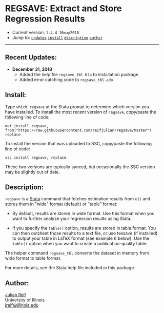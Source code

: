 # REGSAVE: Extract and Store Regression Results

- Current version: `1.4.4 16may2018`
- Jump to: [`updates`](#recent-updates) [`install`](#install) [`description`](#description) [`author`](#author)

-----------

## Recent Updates:

* **December 31, 2018**
  - Added the help file `regsave_tbl.hlp` to installation package
  - Added error catching code to `regsave_tbl.ado`

## Install:

Type `which regsave` at the Stata prompt to determine which version you have installed. To install the most recent version of `regsave`, copy/paste the following line of code:

```
net install regsave, from("https://raw.githubusercontent.com/reifjulian/regsave/master") replace
```

To install the version that was uploaded to SSC, copy/paste the following line of code:
```
ssc install regsave, replace
```

These two versions are typically synced, but occasionally the SSC version may be slightly out of date.

## Description: 

`regsave` is a [Stata](http://www.stata.com) command that fetches estimation results from `e()` and stores them in "wide" format (default) or "table" format:

- By default, results are stored in wide format. Use this format when you want to further analyze your regression results using Stata.

- If you specify the `table()` option, results are stored in table format.  You can then outsheet those results to a text file, or use texsave (if installed) to output your table in LaTeX format (see example 6 below). Use the `table()` option when you want to create a publication-quality table.

The helper command `regsave_tbl` converts the dataset in memory from wide format to table format.

For more details, see the Stata help file included in this package.

## Author:

[Julian Reif](http://www.julianreif.com)
<br>University of Illinois
<br>jreif@illinois.edu
